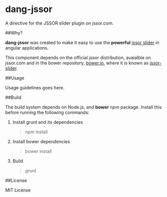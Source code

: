 dang-jssor
==========
A directive for the JSSOR slider plugin on jssor.com.

##Why?

__dang-jssor__ was created to make it easy to use the __powerful__ [jssor slider](http://jssor.com) in angular applications.

This component depends on the official jssor distribution, avaialble on jssor.com and in the bower repository, [bower.io](http://bower.io), where it is known as [jssor-slider](https://github.com/jssor/jquery-slider).

##Usage

Usage guidelines goes here.

##Build

The build system depends on Node.js, and __bower__ npm package.  Install this before running the following commands:

1.  Install grunt and its dependencies
    > npm install

2.  Install bower dependencies
    > bower install

3.  Build
    > grunt

##License

MIT License
